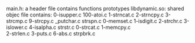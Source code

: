 main.h: a header file contains functions prototypes
libdynamic.so: shared objec file contains:
0-isupper.c  100-atoi.c   1-strncat.c  2-strncpy.c  3-strcmp.c   9-strcpy.c     _putchar.c  strspn.c
0-memset.c   1-isdigit.c  2-strchr.c   3-islower.c  4-isalpha.c  strstr.c       0-strcat.c  1-memcpy.c   
2-strlen.c   3-puts.c     6-abs.c      strpbrk.c
